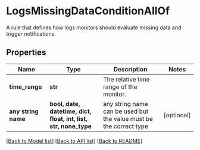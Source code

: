 # LogsMissingDataConditionAllOf

A rule that defines how logs monitors should evaluate missing data and trigger notifications.

## Properties
Name | Type | Description | Notes
------------ | ------------- | ------------- | -------------
**time_range** | **str** | The relative time range of the monitor. | 
**any string name** | **bool, date, datetime, dict, float, int, list, str, none_type** | any string name can be used but the value must be the correct type | [optional]

[[Back to Model list]](../README.md#documentation-for-models) [[Back to API list]](../README.md#documentation-for-api-endpoints) [[Back to README]](../README.md)


